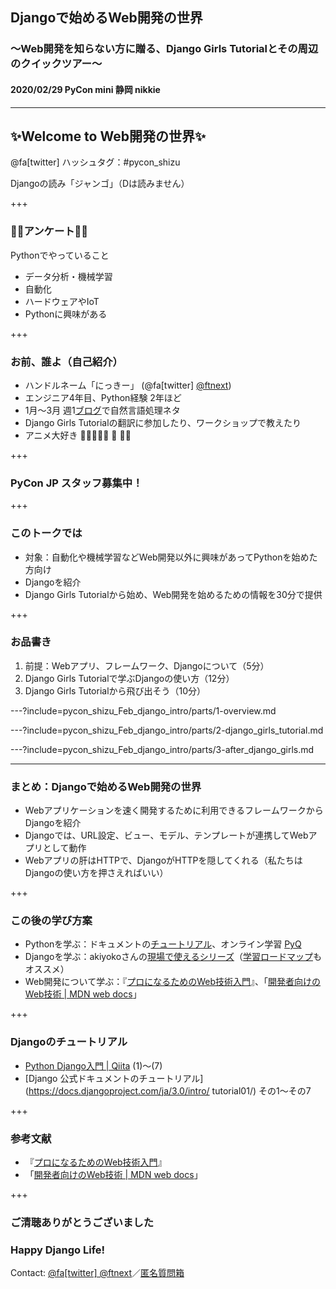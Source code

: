 ## Djangoで始めるWeb開発の世界
### 〜Web開発を知らない方に贈る、Django Girls Tutorialとその周辺のクイックツアー〜
#### 2020/02/29 PyCon mini 静岡 nikkie

---

## ✨Welcome to Web開発の世界✨

@fa[twitter] ハッシュタグ：#pycon_shizu

Djangoの読み「ジャンゴ」（Dは読みません）

+++

### 🙋‍♀️アンケート🙋‍♂️

Pythonでやっていること

- データ分析・機械学習
- 自動化
- ハードウェアやIoT
- Pythonに興味がある

+++

### お前、誰よ（自己紹介）

- ハンドルネーム「にっきー」 (@fa[twitter] [@ftnext](https://twitter.com/ftnext))
- エンジニア4年目、Python経験 2年ほど
- 1月〜3月 週1[ブログ](https://nikkie-ftnext.hatenablog.com/)で自然言語処理ネタ
- Django Girls Tutorialの翻訳に参加したり、ワークショップで教えたり
- アニメ大好き 🥭🍑🍊🍐🧺 🏐 🎺🎷

+++

### PyCon JP スタッフ募集中！

+++

### このトークでは

- 対象：自動化や機械学習などWeb開発以外に興味があってPythonを始めた方向け
- Djangoを紹介
- Django Girls Tutorialから始め、Web開発を始めるための情報を30分で提供

+++

### お品書き

1. 前提：Webアプリ、フレームワーク、Djangoについて（5分）
2. Django Girls Tutorialで学ぶDjangoの使い方（12分）
3. Django Girls Tutorialから飛び出そう（10分）

---?include=pycon_shizu_Feb_django_intro/parts/1-overview.md

---?include=pycon_shizu_Feb_django_intro/parts/2-django_girls_tutorial.md

---?include=pycon_shizu_Feb_django_intro/parts/3-after_django_girls.md

---

### まとめ：Djangoで始めるWeb開発の世界

- Webアプリケーションを速く開発するために利用できるフレームワークからDjangoを紹介
- Djangoでは、URL設定、ビュー、モデル、テンプレートが連携してWebアプリとして動作
- Webアプリの肝はHTTPで、DjangoがHTTPを隠してくれる（私たちはDjangoの使い方を押さえればいい）

+++

### この後の学び方案

- Pythonを学ぶ：ドキュメントの[チュートリアル](https://docs.python.org/ja/3/tutorial/)、オンライン学習 [PyQ](https://pyq.jp/)
- Djangoを学ぶ：akiyokoさんの[現場で使えるシリーズ](https://akiyoko.booth.pm/)（[学習ロードマップ](https://akiyoko.hatenablog.jp/entry/2018/12/01/133427)もオススメ）
- Web開発について学ぶ：『[プロになるためのWeb技術入門](https://gihyo.jp/book/2010/978-4-7741-4235-7)』、「[開発者向けのWeb技術 | MDN web docs](https://developer.mozilla.org/ja/docs/Web)」

+++

### Djangoのチュートリアル

- [Python Django入門 | Qiita](https://qiita.com/kaki_k/items/511611cadac1d0c69c54) (1)〜(7)
- [Django 公式ドキュメントのチュートリアル](https://docs.djangoproject.com/ja/3.0/intro/ tutorial01/) その1〜その7

+++

### 参考文献

- 『[プロになるためのWeb技術入門](https://gihyo.jp/book/2010/978-4-7741-4235-7)』
- 「[開発者向けのWeb技術 | MDN web docs](https://developer.mozilla.org/ja/docs/Web)」

+++

### ご清聴ありがとうございました
### Happy Django Life!

Contact: [@fa[twitter] @ftnext](https://twitter.com/ftnext)／[匿名質問箱](https://peing.net/ja/ftnext)
